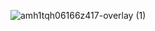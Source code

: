 ![amh1tqh06166z417-overlay (1)](https://github.com/Tacogamerman/.github/assets/119009502/4b679924-4a13-454f-a022-283c42445fe7)
